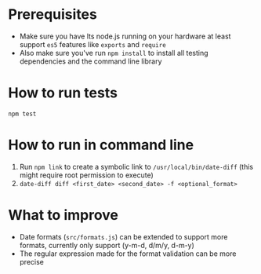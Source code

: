 # Prerequisites
* Make sure you have lts node.js running on your hardware at least support `es5` features like `exports` and `require`
* Also make sure you've run `npm install` to install all testing dependencies and the command line library

# How to run tests
`npm test`

# How to run in command line
1. Run `npm link` to create a symbolic link to `/usr/local/bin/date-diff` (this might require root permission to execute)
2. `date-diff diff <first_date> <second_date> -f <optional_format>`

# What to improve
* Date formats (`src/formats.js`) can be extended to support more formats, currently only support (y-m-d, d/m/y, d-m-y)
* The regular expression made for the format validation can be more precise